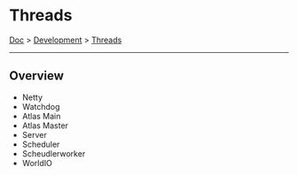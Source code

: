 # Threads

[Doc](../index.md) > [Development](../index.md#development) > [Threads](#threads)

---

## Overview

- Netty
- Watchdog
- Atlas Main
- Atlas Master
- Server
- Scheduler
- Scheudlerworker
- WorldIO
